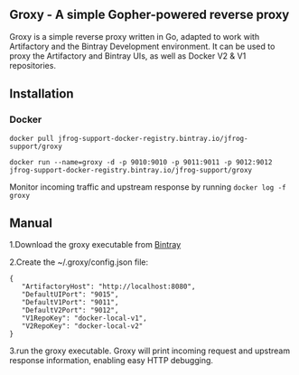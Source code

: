 ## Groxy - A simple Gopher-powered reverse proxy ##

Groxy is a simple reverse proxy written in Go, adapted to work with Artifactory and the Bintray Development environment. It can be used to proxy the Artifactory and Bintray UIs, as well as Docker V2 & V1 repositories.

## Installation ##

### Docker ###
`docker pull jfrog-support-docker-registry.bintray.io/jfrog-support/groxy`

`docker run --name=groxy -d -p 9010:9010 -p 9011:9011 -p 9012:9012 jfrog-support-docker-registry.bintray.io/jfrog-support/groxy`

Monitor incoming traffic and upstream response by running `docker log -f groxy`

## Manual ##

1.Download the groxy executable from [Bintray](https://bintray.com/uriahl/generic/Groxy/view)

2.Create the ~/.groxy/config.json file:


```
{
   "ArtifactoryHost": "http://localhost:8080",
   "DefaultUIPort": "9015",
   "DefaultV1Port": "9011",
   "DefaultV2Port": "9012",
   "V1RepoKey": "docker-local-v1",
   "V2RepoKey": "docker-local-v2"
}
```

3.run the groxy executable. Groxy will print incoming request and upstream response information, enabling easy HTTP debugging.

